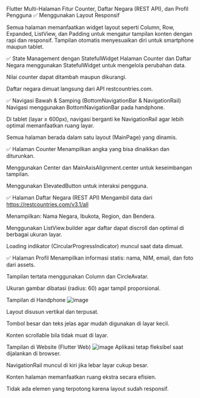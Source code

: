 Flutter Multi-Halaman
Fitur Counter, Daftar Negara (REST API), dan Profil Pengguna
✅ Menggunakan Layout Responsif

Semua halaman memanfaatkan widget layout seperti Column, Row, Expanded, ListView, dan Padding untuk mengatur tampilan konten dengan rapi dan responsif.
Tampilan otomatis menyesuaikan diri untuk smartphone maupun tablet.

✅ State Management dengan StatefulWidget
Halaman Counter dan Daftar Negara menggunakan StatefulWidget untuk mengelola perubahan data.

Nilai counter dapat ditambah maupun dikurangi.

Daftar negara dimuat langsung dari API restcountries.com.

✅ Navigasi Bawah & Samping (BottomNavigationBar & NavigationRail)
Navigasi menggunakan BottomNavigationBar pada handphone.

Di tablet (layar ≥ 600px), navigasi berganti ke NavigationRail agar lebih optimal memanfaatkan ruang layar.

Semua halaman berada dalam satu layout (MainPage) yang dinamis.

✅ Halaman Counter
Menampilkan angka yang bisa dinaikkan dan diturunkan.

Menggunakan Center dan MainAxisAlignment.center untuk keseimbangan tampilan.

Menggunakan ElevatedButton untuk interaksi pengguna.

✅ Halaman Daftar Negara (REST API)
Mengambil data dari https://restcountries.com/v3.1/all

Menampilkan: Nama Negara, Ibukota, Region, dan Bendera.

Menggunakan ListView.builder agar daftar dapat discroll dan optimal di berbagai ukuran layar.

Loading indikator (CircularProgressIndicator) muncul saat data dimuat.

✅ Halaman Profil
Menampilkan informasi statis: nama, NIM, email, dan foto dari assets.

Tampilan tertata menggunakan Column dan CircleAvatar.

Ukuran gambar dibatasi (radius: 60) agar tampil proporsional.

Tampilan di Handphone
![image](https://github.com/user-attachments/assets/c524f1a7-0ab0-4a53-b043-f9beabfeb864)



Layout disusun vertikal dan terpusat.

Tombol besar dan teks jelas agar mudah digunakan di layar kecil.

Konten scrollable bila tidak muat di layar.

 Tampilan di Website (Flutter Web)
![image](https://github.com/user-attachments/assets/cf89c870-9638-4e4a-950f-fa604b77ab62)
Aplikasi tetap fleksibel saat dijalankan di browser.

NavigationRail muncul di kiri jika lebar layar cukup besar.

Konten halaman memanfaatkan ruang ekstra secara efisien.

Tidak ada elemen yang terpotong karena layout sudah responsif.
